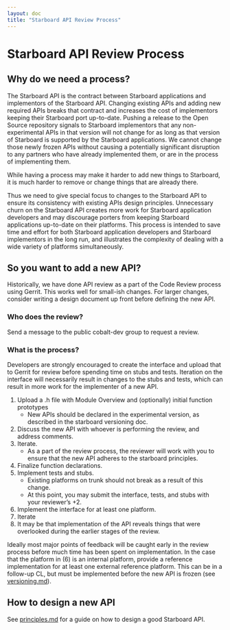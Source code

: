 ```yaml
---
layout: doc
title: "Starboard API Review Process"
---
```

# Starboard API Review Process

## Why do we need a process?
The Starboard API is the contract between Starboard applications and
implementors of the Starboard API. Changing existing APIs and adding new
required APIs breaks that contract and increases the cost of implementors
keeping their Starboard port up-to-date. Pushing a release to the Open Source
repository signals to Starboard implementors that any non-experimental APIs in
that version will not change for as long as that version of Starboard is
supported by the Starboard applications. We cannot change those newly frozen
APIs without causing a potentially significant disruption to any partners who
have already implemented them, or are in the process of implementing them.

While having a process may make it harder to add new things to Starboard, it is
much harder to remove or change things that are already there.

Thus we need to give special focus to changes to the Starboard API to ensure its
consistency with existing APIs design principles. Unnecessary churn on the
Starboard API creates more work for Starboard application developers and may
discourage porters from keeping Starboard applications up-to-date on their
platforms. This process is intended to save time and effort for both Starboard
application developers and Starboard implementors in the long run, and
illustrates the complexity of dealing with a wide variety of platforms
simultaneously.

## So you want to add a new API?
Historically, we have done API review as a part of the Code Review process using
Gerrit. This works well for small-ish changes. For larger changes, consider
writing a design document up front before defining the new API.

### Who does the review?
Send a message to the public cobalt-dev group to request a review.

### What is the process?
Developers are strongly encouraged to create the interface and upload that to
Gerrit for review before spending time on stubs and tests. Iteration on the
interface will necessarily result in changes to the stubs and tests, which can
result in more work for the implementer of a new API.

1. Upload a .h file with Module Overview and (optionally) initial function
   prototypes
    * New APIs should be declared in the experimental version, as described in the
      starboard versioning doc.
2. Discuss the new API with whoever is performing the review, and address
   comments.
3. Iterate.
    * As a part of the review process, the reviewer will work with you to ensure
      that the new API adheres to the starboard principles.
4. Finalize function declarations.
5. Implement tests and stubs.
    * Existing platforms on trunk should not break as a result of this change.
    * At this point, you may submit the interface, tests, and stubs with your
      reviewer’s +2.
6. Implement the interface for at least one platform.
7. Iterate
8. It may be that implementation of the API reveals things that were overlooked
   during the earlier stages of the review.

Ideally most major points of feedback will be caught early in the review process
before much time has been spent on implementation.
In the case that the platform in (6) is an internal platform, provide a
reference implementation for at least one external reference platform. This can
be in a follow-up CL, but must be implemented before the new API is frozen
(see [versioning.md](versioning.md)).

## How to design a new API
See [principles.md](principles.md) for a guide on how to design a good Starboard
API.
